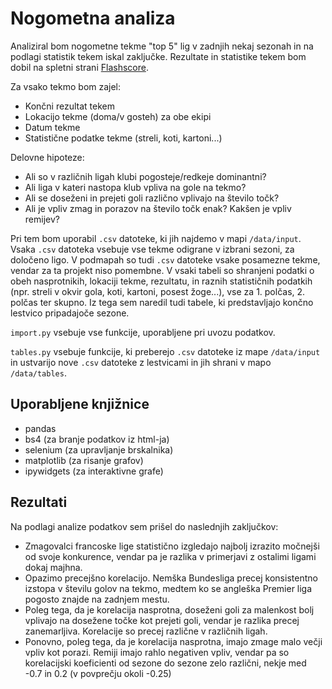 Nogometna analiza
=======================

Analiziral bom nogometne tekme "top 5" lig v zadnjih nekaj sezonah in na podlagi statistik tekem iskal 
zaključke. Rezultate in statistike tekem bom dobil na spletni strani [Flashscore](https://www.flashscore.com/).

Za vsako tekmo bom zajel:
* Končni rezultat tekem
* Lokacijo tekme (doma/v gosteh) za obe ekipi
* Datum tekme
* Statistične podatke tekme (streli, koti, kartoni...)

Delovne hipoteze:
* Ali so v različnih ligah klubi pogosteje/redkeje dominantni?
* Ali liga v kateri nastopa klub vpliva na gole na tekmo?
* Ali se doseženi in prejeti goli različno vplivajo na število točk?
* Ali je vpliv zmag in porazov na število točk enak? Kakšen je vpliv remijev?

Pri tem bom uporabil `.csv` datoteke, ki jih najdemo v mapi `/data/input`. Vsaka `.csv` datoteka vsebuje vse
tekme odigrane v izbrani sezoni, za določeno ligo. V podmapah so tudi `.csv` datoteke vsake posamezne
tekme, vendar za ta projekt niso pomembne. V vsaki tabeli so shranjeni podatki o obeh
nasprotnikih, lokaciji tekme, rezultatu, in raznih statističnih podatkih (npr. streli v okvir gola,
koti, kartoni, posest žoge...), vse za 1. polčas, 2. polčas ter skupno. Iz tega sem naredil tudi 
tabele, ki predstavljajo končno lestvico pripadajoče sezone.

`import.py` vsebuje vse funkcije, uporabljene pri uvozu podatkov. 

`tables.py` vsebuje funkcije, ki preberejo `.csv` datoteke iz mape `/data/input` in ustvarijo nove `.csv` 
datoteke z lestvicami in jih shrani v mapo `/data/tables`.

## Uporabljene knjižnice

* pandas 
* bs4 (za branje podatkov iz html-ja)
* selenium (za upravljanje brskalnika)
* matplotlib (za risanje grafov)
* ipywidgets (za interaktivne grafe)

## Rezultati

Na podlagi analize podatkov sem prišel do naslednjih zaključkov:
* Zmagovalci francoske lige statistično izgledajo najbolj izrazito močnejši od svoje konkurence, vendar pa 
je razlika v primerjavi z ostalimi ligami dokaj majhna.
* Opazimo precejšno korelacijo. Nemška Bundesliga precej konsistentno izstopa v številu golov na tekmo, 
medtem ko se angleška Premier liga pogosto znajde na zadnjem mestu.
* Poleg tega, da je korelacija nasprotna, doseženi goli za malenkost bolj vplivajo na dosežene točke 
kot prejeti goli, vendar je razlika precej zanemarljiva. Korelacije so precej različne v različnih ligah.
* Ponovno, poleg tega, da je korelacija nasprotna, imajo zmage malo večji vpliv kot porazi. Remiji imajo 
rahlo negativen vpliv, vendar pa so korelacijski koeficienti od sezone do sezone zelo različni, nekje med 
-0.7 in 0.2 (v povprečju okoli -0.25)
